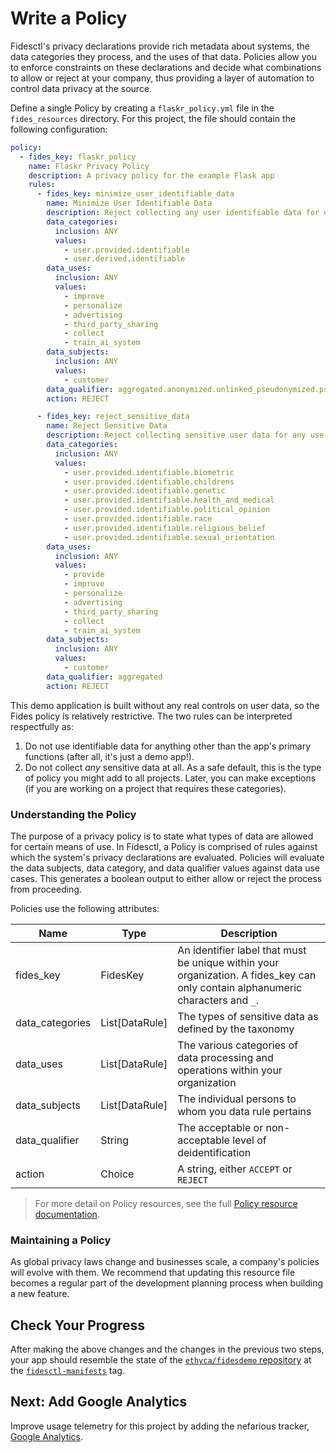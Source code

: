 # Write a Policy

Fidesctl's privacy declarations provide rich metadata about systems, the data categories they process, and the uses of that data. Policies allow you to enforce constraints on these declarations and decide what combinations to allow or reject at your company, thus providing a layer of automation to control data privacy at the source.

Define a single Policy by creating a `flaskr_policy.yml` file in the `fides_resources` directory. For this project, the file should contain the following configuration:

```yml
policy:
  - fides_key: flaskr_policy
    name: Flaskr Privacy Policy
    description: A privacy policy for the example Flask app
    rules:
      - fides_key: minimize_user_identifiable_data
        name: Minimize User Identifiable Data
        description: Reject collecting any user identifiable data for uses other than system operations
        data_categories:
          inclusion: ANY
          values:
            - user.provided.identifiable
            - user.derived.identifiable
        data_uses:
          inclusion: ANY
          values:
            - improve
            - personalize
            - advertising
            - third_party_sharing
            - collect
            - train_ai_system
        data_subjects:
          inclusion: ANY
          values:
            - customer
        data_qualifier: aggregated.anonymized.unlinked_pseudonymized.pseudonymized.identified
        action: REJECT

      - fides_key: reject_sensitive_data
        name: Reject Sensitive Data
        description: Reject collecting sensitive user data for any use
        data_categories:
          inclusion: ANY
          values:
            - user.provided.identifiable.biometric
            - user.provided.identifiable.childrens
            - user.provided.identifiable.genetic
            - user.provided.identifiable.health_and_medical
            - user.provided.identifiable.political_opinion
            - user.provided.identifiable.race
            - user.provided.identifiable.religious_belief
            - user.provided.identifiable.sexual_orientation
        data_uses:
          inclusion: ANY
          values:
            - provide
            - improve
            - personalize
            - advertising
            - third_party_sharing
            - collect
            - train_ai_system
        data_subjects:
          inclusion: ANY
          values:
            - customer
        data_qualifier: aggregated
        action: REJECT
```

This demo application is built without any real controls on user data, so the Fides policy is relatively restrictive. The two rules can be interpreted respectfully as:
1. Do not use identifiable data for anything other than the app's primary functions (after all, it's just a demo app!).
1. Do not collect _any_ sensitive data at all. As a safe default, this is the type of policy you might add to all projects. Later, you can make exceptions (if you are working on a project that requires these categories).

### Understanding the Policy

The purpose of a privacy policy is to state what types of data are allowed for certain means of use. In Fidesctl, a Policy is comprised of rules against which the system's privacy declarations are evaluated. Policies will evaluate the data subjects, data category, and data qualifier values against data use cases. This generates a boolean output to either allow or reject the process from proceeding.

Policies use the following attributes:

| Name | Type | Description |
| --- | --- | --- |
| fides_key | FidesKey | An identifier label that must be unique within your organization. A fides_key can only contain alphanumeric characters and `_`. |
| data_categories | List[DataRule] | The types of sensitive data as defined by the taxonomy |
| data_uses | List[DataRule] | The various categories of data processing and operations within your organization |
| data_subjects | List[DataRule] | The individual persons to whom you data rule pertains |
| data_qualifier | String | The acceptable or non-acceptable level of deidentification |
| action | Choice | A string, either `ACCEPT` or `REJECT` |

> For more detail on Policy resources, see the full [Policy resource documentation](../language/resources/policy.md).

### Maintaining a Policy

As global privacy laws change and businesses scale, a company's policies will evolve with them. We recommend that updating this resource file becomes a regular part of the development planning process when building a new feature.

## Check Your Progress

After making the above changes and the changes in the previous two steps, your app should resemble the state of the [`ethyca/fidesdemo` repository](https://github.com/ethyca/fidesdemo) at the [`fidesctl-manifests`](https://github.com/ethyca/fidesdemo/releases/tag/fidesctl-manifests) tag.

## Next: Add Google Analytics

Improve usage telemetry for this project by adding the nefarious tracker, [Google Analytics](google.md).
